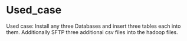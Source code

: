 # Used_case
Used case: Install any three Databases and insert three tables each into them. Additionally SFTP three additional csv files into the hadoop files.
